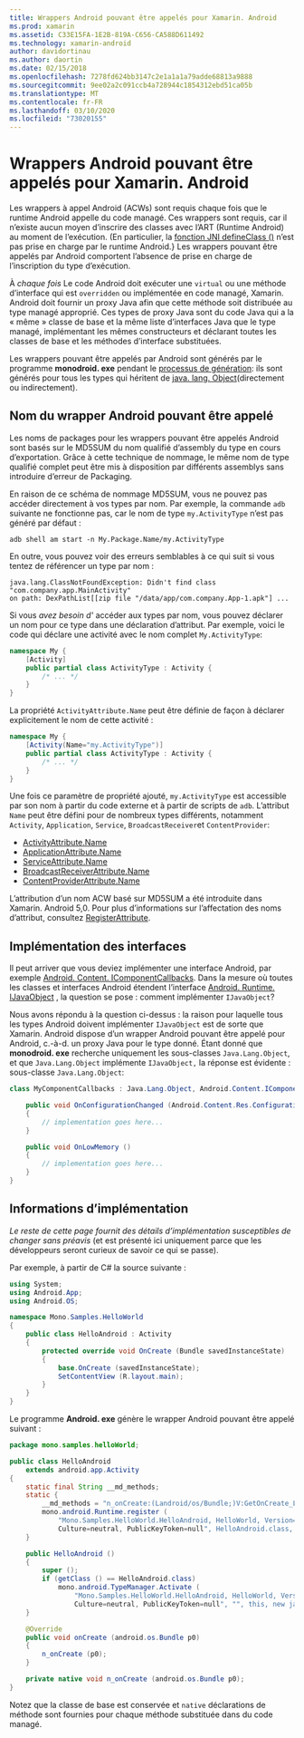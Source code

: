 ```yaml
---
title: Wrappers Android pouvant être appelés pour Xamarin. Android
ms.prod: xamarin
ms.assetid: C33E15FA-1E2B-819A-C656-CA588D611492
ms.technology: xamarin-android
author: davidortinau
ms.author: daortin
ms.date: 02/15/2018
ms.openlocfilehash: 7278fd624bb3147c2e1a1a1a79adde68813a9888
ms.sourcegitcommit: 9ee02a2c091ccb4a728944c1854312ebd51ca05b
ms.translationtype: MT
ms.contentlocale: fr-FR
ms.lasthandoff: 03/10/2020
ms.locfileid: "73020155"
---
```

# <a name="android-callable-wrappers-for-xamarinandroid"></a>Wrappers Android pouvant être appelés pour Xamarin. Android

Les wrappers à appel Android (ACWs) sont requis chaque fois que le runtime Android appelle du code managé. Ces wrappers sont requis, car il n’existe aucun moyen d’inscrire des classes avec l’ART (Runtime Android) au moment de l’exécution. (En particulier, la [fonction JNI defineClass ()](https://docs.oracle.com/javase/1.5.0/docs/guide/jni/spec/functions.html#wp15986) n’est pas prise en charge par le runtime Android.} Les wrappers pouvant être appelés par Android comportent l’absence de prise en charge de l’inscription du type d’exécution. 

À *chaque fois* Le code Android doit exécuter une `virtual` ou une méthode d’interface qui est `overridden` ou implémentée en code managé, Xamarin. Android doit fournir un proxy Java afin que cette méthode soit distribuée au type managé approprié. Ces types de proxy Java sont du code Java qui a la « même » classe de base et la même liste d’interfaces Java que le type managé, implémentant les mêmes constructeurs et déclarant toutes les classes de base et les méthodes d’interface substituées. 

Les wrappers pouvant être appelés par Android sont générés par le programme **monodroid. exe** pendant le [processus de génération](~/android/deploy-test/building-apps/build-process.md): ils sont générés pour tous les types qui héritent de [java. lang. Object](xref:Java.Lang.Object)(directement ou indirectement). 

## <a name="android-callable-wrapper-naming"></a>Nom du wrapper Android pouvant être appelé

Les noms de packages pour les wrappers pouvant être appelés Android sont basés sur le MD5SUM du nom qualifié d’assembly du type en cours d’exportation. Grâce à cette technique de nommage, le même nom de type qualifié complet peut être mis à disposition par différents assemblys sans introduire d’erreur de Packaging. 

En raison de ce schéma de nommage MD5SUM, vous ne pouvez pas accéder directement à vos types par nom. Par exemple, la commande `adb` suivante ne fonctionne pas, car le nom de type `my.ActivityType` n’est pas généré par défaut : 

```shell
adb shell am start -n My.Package.Name/my.ActivityType
```

En outre, vous pouvez voir des erreurs semblables à ce qui suit si vous tentez de référencer un type par nom :

```shell
java.lang.ClassNotFoundException: Didn't find class "com.company.app.MainActivity"
on path: DexPathList[[zip file "/data/app/com.company.App-1.apk"] ...
```

Si vous *avez besoin d'* accéder aux types par nom, vous pouvez déclarer un nom pour ce type dans une déclaration d’attribut. Par exemple, voici le code qui déclare une activité avec le nom complet `My.ActivityType`:

```csharp
namespace My {
    [Activity]
    public partial class ActivityType : Activity {
        /* ... */
    }
}
```

La propriété `ActivityAttribute.Name` peut être définie de façon à déclarer explicitement le nom de cette activité : 

```csharp
namespace My {
    [Activity(Name="my.ActivityType")]
    public partial class ActivityType : Activity {
        /* ... */
    }
}
```

Une fois ce paramètre de propriété ajouté, `my.ActivityType` est accessible par son nom à partir du code externe et à partir de scripts de `adb`. L’attribut `Name` peut être défini pour de nombreux types différents, notamment `Activity`, `Application`, `Service`, `BroadcastReceiver`et `ContentProvider`: 

- [ActivityAttribute.Name](xref:Android.App.ActivityAttribute.Name)
- [ApplicationAttribute.Name](xref:Android.App.ApplicationAttribute.Name)
- [ServiceAttribute.Name](xref:Android.App.ServiceAttribute.Name)
- [BroadcastReceiverAttribute.Name](xref:Android.Content.BroadcastReceiverAttribute.Name)
- [ContentProviderAttribute.Name](xref:Android.Content.ContentProviderAttribute.Name)

L’attribution d’un nom ACW basé sur MD5SUM a été introduite dans Xamarin. Android 5,0. Pour plus d’informations sur l’affectation des noms d’attribut, consultez [RegisterAttribute](xref:Android.Runtime.RegisterAttribute). 

## <a name="implementing-interfaces"></a>Implémentation des interfaces

Il peut arriver que vous deviez implémenter une interface Android, par exemple [Android. Content. IComponentCallbacks](xref:Android.Content.IComponentCallbacks). Dans la mesure où toutes les classes et interfaces Android étendent l’interface [Android. Runtime. IJavaObject](xref:Android.Runtime.IJavaObject) , la question se pose : comment implémenter `IJavaObject`? 

Nous avons répondu à la question ci-dessus : la raison pour laquelle tous les types Android doivent implémenter `IJavaObject` est de sorte que Xamarin. Android dispose d’un wrapper Android pouvant être appelé pour Android, c.-à-d. un proxy Java pour le type donné. Étant donné que **monodroid. exe** recherche uniquement les sous-classes `Java.Lang.Object`, et que `Java.Lang.Object` implémente `IJavaObject,` la réponse est évidente : sous-classe `Java.Lang.Object`: 

```csharp
class MyComponentCallbacks : Java.Lang.Object, Android.Content.IComponentCallbacks {

    public void OnConfigurationChanged (Android.Content.Res.Configuration newConfig)
    {
        // implementation goes here...
    } 

    public void OnLowMemory ()
    {
        // implementation goes here...
    }
}
```

## <a name="implementation-details"></a>Informations d’implémentation

*Le reste de cette page fournit des détails d’implémentation susceptibles de changer sans préavis* (et est présenté ici uniquement parce que les développeurs seront curieux de savoir ce qui se passe). 

Par exemple, à partir de C# la source suivante :

```csharp
using System;
using Android.App;
using Android.OS;

namespace Mono.Samples.HelloWorld
{
    public class HelloAndroid : Activity
    {
        protected override void OnCreate (Bundle savedInstanceState)
        {
            base.OnCreate (savedInstanceState);
            SetContentView (R.layout.main);
        }
    }
}
```

Le programme **Android. exe** génère le wrapper Android pouvant être appelé suivant : 

```java
package mono.samples.helloWorld;

public class HelloAndroid
    extends android.app.Activity
{
    static final String __md_methods;
    static {
        __md_methods = "n_onCreate:(Landroid/os/Bundle;)V:GetOnCreate_Landroid_os_Bundle_Handler\n" + "";
        mono.android.Runtime.register (
            "Mono.Samples.HelloWorld.HelloAndroid, HelloWorld, Version=1.0.0.0, 
            Culture=neutral, PublicKeyToken=null", HelloAndroid.class, __md_methods);
    }

    public HelloAndroid ()
    {
        super ();
        if (getClass () == HelloAndroid.class)
            mono.android.TypeManager.Activate (
                "Mono.Samples.HelloWorld.HelloAndroid, HelloWorld, Version=1.0.0.0, 
                Culture=neutral, PublicKeyToken=null", "", this, new java.lang.Object[] {  });
    }

    @Override
    public void onCreate (android.os.Bundle p0)
    {
        n_onCreate (p0);
    }

    private native void n_onCreate (android.os.Bundle p0);
}
```

Notez que la classe de base est conservée et `native` déclarations de méthode sont fournies pour chaque méthode substituée dans du code managé. 
